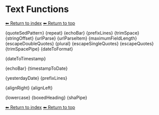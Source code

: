 # Text Functions

[⬅ Return to index](index.md)
[⬅ Return to top](../index.md)

{quoteSedPattern}
{repeat}
{echoBar}
{prefixLines}
{trimSpace}
{stringOffset}
{urlParse}
{urlParseItem}
{maximumFieldLength}
{escapeDoubleQuotes}
{plural}
{escapeSingleQuotes}
{escapeQuotes}
{trimSpacePipe}
{dateToFormat}

{dateToTimestamp}

{echoBar}
{timestampToDate}

{yesterdayDate}
{prefixLines}

{alignRight}
{alignLeft}

{lowercase}
{boxedHeading}
{shaPipe}

[⬅ Return to index](index.md)
[⬅ Return to top](../index.md)
